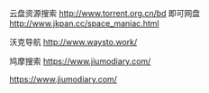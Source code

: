 云盘资源搜索
http://www.torrent.org.cn/bd
即可网盘
http://www.jkpan.cc/space_maniac.html

沃克导航
http://www.waysto.work/

鸠摩搜索
https://www.jiumodiary.com/

https://www.jiumodiary.com/

